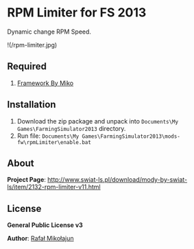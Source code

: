 # RPM Limiter for FS 2013

Dynamic change RPM Speed.

!(/rpm-limiter.jpg)

## Required

1. [Framework By Miko](https://github.com/mikoweb/LS2013_FrameworkByMiko)

## Installation

1. Download the zip package and unpack into `Documents\My Games\FarmingSimulator2013` directory.
2. Run file: `Documents\My Games\FarmingSimulator2013\mods-fw\rpmLimiter\enable.bat`

## About

**Project Page**: http://www.swiat-ls.pl/download/mody-by-swiat-ls/item/2132-rpm-limiter-v11.html


## License

**General Public License v3**

**Author**: [Rafał Mikołajun](http://www.swiat-ls.pl/spolecznosc/3-miko/profile.html)
